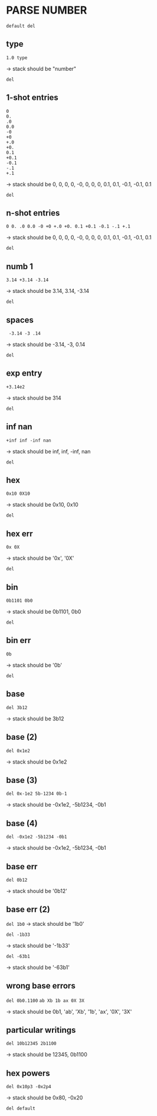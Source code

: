 # PARSE NUMBER

`default del`

## type

`1.0 type`

-> stack should be "number"

`del`

## 1-shot entries

```
0
0.
.0
0.0
-0
+0
+.0
+0.
0.1
+0.1
-0.1
-.1
+.1
```

-> stack should be 0, 0, 0, 0, -0, 0, 0, 0, 0.1, 0.1, -0.1, -0.1, 0.1

`del`

## n-shot entries

```
0 0. .0 0.0 -0 +0 +.0 +0. 0.1 +0.1 -0.1 -.1 +.1
```

-> stack should be 0, 0, 0, 0, -0, 0, 0, 0, 0.1, 0.1, -0.1, -0.1, 0.1

`del`

## numb 1

`3.14 +3.14 -3.14`

-> stack should be 3.14, 3.14, -3.14

`del`

## spaces

` -3.14 -3 .14`

-> stack should be -3.14, -3, 0.14

`del`

## exp entry

`+3.14e2`

-> stack should be 314

`del`

## inf nan

`+inf inf -inf nan`

-> stack should be inf, inf, -inf, nan

`del`

## hex

`0x10 0X10`

-> stack should be 0x10, 0x10

`del`

## hex err

`0x 0X`

-> stack should be '0x', '0X'

`del`

## bin

`0b1101 0b0`

-> stack should be 0b1101, 0b0

`del`

## bin err

`0b`

-> stack should be '0b'

`del`

## base

`del 3b12`

-> stack should be 3b12

## base (2)
`del 0x1e2`

-> stack should be 0x1e2

## base (3)

`del 0x-1e2 5b-1234 0b-1`

-> stack should be -0x1e2, -5b1234, -0b1

## base (4)

`del -0x1e2 -5b1234 -0b1`

-> stack should be -0x1e2, -5b1234, -0b1

## base err

`del 0b12`

-> stack should be '0b12'

## base err (2)

`del 1b0`
-> stack should be '1b0'

`del -1b33`

-> stack should be '-1b33'

`del -63b1`

-> stack should be '-63b1'

## wrong base errors

`del 0b0.1100`
`ab Xb 1b ax 0X 3X`

-> stack should be 0b1, 'ab', 'Xb', '1b', 'ax', '0X', '3X'

## particular writings

`del 10b12345 2b1100`

-> stack should be 12345, 0b1100

## hex powers
`del 0x10p3 -0x2p4`

-> stack should be 0x80, -0x20

`del default`
